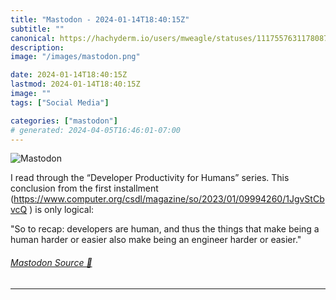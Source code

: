 ```yaml
---
title: "Mastodon - 2024-01-14T18:40:15Z"
subtitle: ""
canonical: https://hachyderm.io/users/mweagle/statuses/111755763117808752
description:
image: "/images/mastodon.png"

date: 2024-01-14T18:40:15Z
lastmod: 2024-01-14T18:40:15Z
image: ""
tags: ["Social Media"]

categories: ["mastodon"]
# generated: 2024-04-05T16:46:01-07:00
---
```

![Mastodon](/images/mastodon.png)

<p>I read through the “Developer Productivity for Humans” series. This conclusion from the first installment (<a href="https://www.computer.org/csdl/magazine/so/2023/01/09994260/1JgvStCbvcQ" target="_blank" rel="nofollow noopener noreferrer" translate="no"><span class="invisible">https://www.</span><span class="ellipsis">computer.org/csdl/magazine/so/</span><span class="invisible">2023/01/09994260/1JgvStCbvcQ</span></a> ) is only logical:</p><p>&quot;So to recap: developers are human, and thus the things that make being a human harder or easier also make being an engineer harder or easier.&quot;</p>


###### [Mastodon Source 🐘](https://hachyderm.io/@mweagle/111755763117808752)

___
